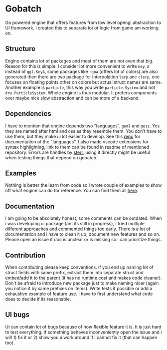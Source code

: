 # Gobatch

Go powered engine that offers features from low level opengl abstraction to UI framework. I created this to separate lot of logic from game am working on. 

## Structure

Engine contains lot of packages and most of them are not even that big. Reason for this is simple. I consider lot more convenient to write `key.A` instead of `ggl.KeyA`, some packages like `rgba` (offers lot of colors) are also generated then there are two package for interpolation `lerp` anc `clerp`, one focuses on floating points other on colors but actual struct names are same. Another example is `particle`, this way you write `particle.System` and not `drw.ParticleSystem`. Whole engine is thus modular. It prefers components over maybe nice slow abstraction and can be more of a backend.

## Dependencies

I have to mention that engine depends two "languages", `goml` and `goss`. Yes they are named after html and css as they resemble them. You don't have to use them, but they make ui lot easier to develop. See this [repo](github.com/jakubDoka/goml) for documentation of the "languages". I also made vscode extensions for syntax highlighting, link to them can be found in readme of mentioned repository. Errors are handles by [sterr](github.com/jakubDoka/sterr), using it directly might be useful when testing things that depend on gobatch.

## Examples

Nothing is better the learn from code so I wrote couple of examples to show off what engine can do for reference. You can find them all [here](https://github.com/jakubDoka/gobatch/tree/main/examples).

## Documentation

I am going to be absolutely honest, some comments can be outdated. When i was developing ui package (ant its still in progress), i tried multiple different approaches and commented things too early. There is a lot of documentation and i have to clean it up, document new features and so on. Please open an issue if doc is unclear or is missing so i can prioritize things.

## Contribution

When contributing please keep conventions. If you end up naming lot of struct fields with same prefix, extract them into separate struct and embed/add it to the parent (it has no runtime cost and makes code cleaner). Don't be afraid to introduce new package just to make naming nicer (again you notice it by same prefixes on items). Write tests if possible
or add a exhaustive example of feature use. I have to first understand what code does to decide if its reasonable.

## UI bugs

Ui can contain lot of bugs because of how flexible feature it is. It is just hard to test everything. If something behaves inconveniently open the issue and i will 1) fix it or 2) show you a work around if i cannot fix it (that can happen too).